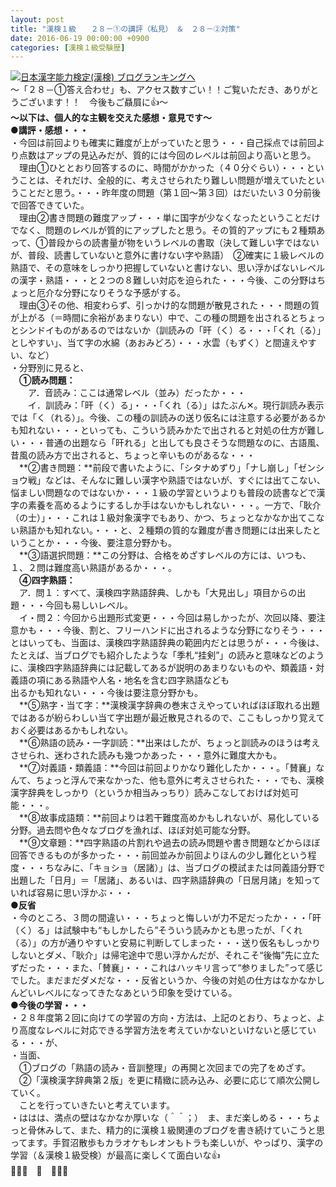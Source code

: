 ```yaml
---
layout: post
title: "漢検１級　　２８－①の講評（私見）　＆　２８－②対策"
date: 2016-06-19 00:00:00 +0900
categories: [漢検１級受験歴]
---
```


[![](/syuusyuu9701/assets/images/漢検１級-２８－①の講評（私見）-＆-２８－②対策-br_c_3028_1.gif)](http://blog.with2.net/link.php?1659096:3028 "日本漢字能力検定(漢検) ブログランキングへ")[日本漢字能力検定(漢検) ブログランキングへ](http://blog.with2.net/link.php?1659096:3028)  
～「２８－①答え合わせ」も、アクセス数すごい！！ご覧いただき、ありがとうございます！！　今後もご贔屓に👍～  
**～以下は、個人的な主観を交えた感想・意見です～**  
**●講評・感想・・・**  
・今回は前回よりも確実に難度が上がっていたと思う・・・自己採点では前回より点数はアップの見込みだが、質的には今回のレベルは前回より高いと思う。  
　理由①ひととおり回答するのに、時間がかかった（４０分ぐらい）・・・ということは、それだけ、全般的に、考えさせられたり難しい問題が増えていたということだと思う。・・・昨年度の問題（第１回～第３回）はだいたい３０分前後で回答できていた。  
　理由②書き問題の難度アップ・・・単に国字が少なくなったということだけでなく、問題のレベルが質的にアップしたと思う。その質的アップにも２種類あって、①普段からの読書量が物をいうレベルの書取（決して難しい字ではないが、普段、読書していないと意外に書けない字や熟語）　②確実に１級レベルの熟語で、その意味をしっかり把握していないと書けない、思い浮かばないレベルの漢字・熟語・・・と２つの８難しい対応を迫られた・・・今後、この分野はちょっと厄介な分野になりそうな予感がする。  
　理由③その他、相変わらず、引っかけ的な問題が散見された・・・問題の質が上がる（＝時間に余裕があまりない）中で、この種の問題を出されるとちょっとシンドイものがあるのではないか（訓読みの「旰（く）る・・・「くれ（る）」としやすい」、当て字の水綿（あおみどろ）・・・水雲（もずく）と間違えやすい、など）  
・分野別に見ると、  
　**①読み問題：**  
　　ア．音読み：ここは通常レベル（並み）だったか・・・  
　　イ．訓読み：「旰（く）る」・・・「くれ（る）」はたぶん✕。現行訓読み表示では「く（れる）」。今後、この種の訓読みの送り仮名には注意する必要があるかも知れない・・・といっても、こういう読みかたで出されると対処の仕方が難しい・・・普通の出題なら「旰れる」と出しても良さそうな問題なのに、古語風、昔風の読み方で出されると、ちょっと辛いものがあるな・・・  
　**②書き問題：**前段で書いたように、「シタナめずり」「ナし崩し」「ゼンショウ戦」などは、そんなに難しい漢字や熟語ではないが、すぐには出てこない、悩ましい問題なのではないか・・・１級の学習というよりも普段の読書などで漢字の素養を高めるようにするしか手はないかもしれない・・・。一方で、「耿介（の士）」・・・これは１級対象漢字でもあり、かつ、ちょっとなかなか出てこない熟語かも知れない。・・・と、２種類の質的な難度が書き問題には出来したということか・・・今後、要注意分野かも。  
　**③語選択問題：**この分野は、合格をめざすレベルの方には、いつも、１、２問は難度高い熟語があるか・・・。  
　**④四字熟語：**  
　ア．問１：すべて、漢検四字熟語辞典、しかも「大見出し」項目からの出題・・・今回も易しいレベル。  
　イ・問２：今回から出題形式変更・・・今回は易しかったが、次回以降、要注意かも・・・今後、割と、フリーハンドに出されるような分野になりそう・・・とはいっても、当面は、漢検四字熟語辞典の範囲内だとは思うが・・・今後は、たとえば、当ブログでも紹介したような「季札“挂剣”」の読みと意味などのように、漢検四字熟語辞典には記載してあるが説明のあまりないものや、類義語・対義語の項にある熟語や人名・地名を含む四字熟語なども  
出るかも知れない・・・今後は要注意分野かも。  
　**⑤熟字・当て字：**漢検漢字辞典の巻末さえやっていればほぼ取れる出題ではあるが紛らわしい当て字出題が最近散見されるので、ここもしっかり覚えておく必要はあるかもしれない。  
　**⑥熟語の読み・一字訓読：**出来はしたが、ちょっと訓読みのほうは考えさせられ、迷わされた読みも幾つかあった・・・意外に難度大かも。  
　**⑦対義語・類義語：**今回は前回よりかなり難化したか・・・。「賛襄」なんて、ちょっと浮んで来なかった、他も意外に考えさせられた・・・でも、漢検漢字辞典をしっかり（というか相当みっちり）読みこなしておけば対処可能・・・。  
　**⑧故事成語類：**前回よりは若干難度高めかもしれないが、易化している分野。過去問や色々なブログを漁れば、ほぼ対処可能な分野。  
　**⑨文章題：**四字熟語の片割れや過去の読み問題や書き問題などからほぼ回答できるものが多かった・・・前回並みか前回よりほんの少し難化という程度・・・ちなみに、「キョショ（居諸）」は、当ブログの模試または同義語分野で出題した「日月」＝「居諸」、あるいは、四字熟語辞典の「日居月諸」を知っていれば容易に思い浮かぶ・・・  
**●反省**  
・今のところ、３問の間違い・・・ちょっと悔しいが力不足だったか・・・「旰（く）る」は試験中も“もしかしたら”そういう読みかとも思ったが、「くれ（る）」の方が通りやすいと安易に判断してしまった・・・送り仮名もしっかりしないとダメ、「耿介」は帰宅途中で思い浮かんだが、それこそ“後悔”先に立たずだった・・・また、「賛襄」・・・これはハッキリ言って“参りました”って感じでした。まだまだダメだな・・・反省というか、今後の対処の仕方はなかなかしんどいレベルになってきたなあという印象を受けている。  
**●今後の学習・・・**  
・２８年度第２回に向けての学習の方向・方法は、上記のとおり、ちょっと、より高度なレベルに対応できる学習方法を考えていかないといけないと感じている・・・が、  
・当面、  
　①ブログの「熟語の読み・音訓整理」の再開と次回までの完了をめざす。  
　②「漢検漢字辞典第２版」を更に精緻に読み込み、必要に応じて順次公開していく。  
　ことを行っていきたいと考えています。  
・ははは、満点の壁はなかなか厚いな（＾＾；）　ま、まだ楽しめる・・・ちょっと骨休みして、また、精力的に漢検１級関連のブログを書き続けていこうと思ってます。手賀沼散歩もカラオケもレオンもトラも楽しいが、やっぱり、漢字の学習（＆漢検１級受検）が最高に楽しくて面白いな👍  
👋👋👋　🐑　👋👋👋  